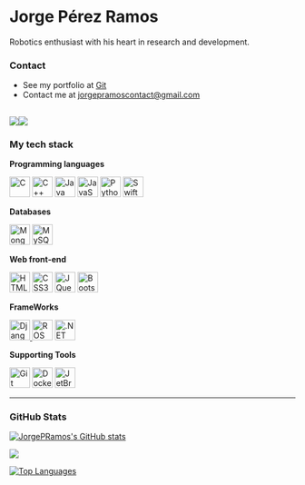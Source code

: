  # Jorge Pérez Ramos


Robotics enthusiast with his heart in research and development.

### Contact

* See my portfolio at [Git](http://github.com/JorgePRamos)
* Contact me at [jorgepramoscontact@gmail.com](mailto:jorgepramoscontact@gmail.com)

<a href="https://www.github.com/JorgePRamos" target="_blank" rel="noreferrer"><img
src="https://img.shields.io/github/followers/JorgePRamos?logo=github&style=for-the-badge&color=0891b2&labelColor=1c1917" /></a><a href="https://www.x.com/jorge_pramos_" target="_blank" rel="noreferrer"><img
src="https://img.shields.io/twitter/follow/jorge_pramos_?logo=twitter&style=for-the-badge&color=0891b2&labelColor=1c1917"
/></a>
---

### My tech stack
**Programming languages**

<p align="left">
<a href="https://docs.microsoft.com/en-us/cpp/?view=msvc-170" target="_blank" rel="noreferrer"><img src="https://upload.wikimedia.org/wikipedia/commons/1/19/C_Logo.png" width="36" height="36" alt="C" /></a>
<a href="https://docs.microsoft.com/en-us/cpp/?view=msvc-170" target="_blank" rel="noreferrer"><img src="https://upload.wikimedia.org/wikipedia/commons/thumb/1/18/ISO_C%2B%2B_Logo.svg/306px-ISO_C%2B%2B_Logo.svg.png" width="36" height="36" alt="C++" /></a>
<a href="https://www.oracle.com/java/" target="_blank" rel="noreferrer"><img src="https://abrudz.github.io/logos/Java.svg" width="36" height="36" alt="Java" /></a>
<a href="https://developer.mozilla.org/en-US/docs/Web/JavaScript" target="_blank" rel="noreferrer"><img src="https://abrudz.github.io/logos/JS.svg" width="36" height="36" alt="JavaScript" /></a>
<a href="https://www.python.org/" target="_blank" rel="noreferrer"><img src="https://abrudz.github.io/logos/Python.svg" width="36" height="36" alt="Python" /></a>
<a href="https://developer.apple.com/swift/" target="_blank" rel="https://developer.apple.com/swift/"><img src="https://abrudz.github.io/logos/Swift.svg" width="36" height="36" alt="Swift" /></a>
</p>

**Databases**
<p align="left">
<a href="https://www.mongodb.com/" target="_blank" rel="noreferrer"><img src="https://seeklogo.com/images/M/mongodb-logo-D13D67C930-seeklogo.com.png" width="36" height="36" alt="MongoDB" /></a>
<a href="https://www.mysql.com/" target="_blank" rel="noreferrer"><img src="https://cdn-icons-png.flaticon.com/512/5968/5968313.png" width="36" height="36" alt="MySQL" /></a>
</p>

**Web front-end**

<p align="left">
<a href="https://developer.mozilla.org/en-US/docs/Glossary/HTML5" target="_blank" rel="noreferrer"><img src="https://cdn-icons-png.flaticon.com/512/5968/5968267.png" width="36" height="36" alt="HTML5" /></a>
<a href="https://www.w3.org/TR/CSS/#css" target="_blank" rel="noreferrer"><img src="https://cdn4.iconfinder.com/data/icons/flat-brand-logo-2/512/css3-512.png" width="36" height="36" alt="CSS3" /></a>
<a href="https://jquery.com/" target="_blank" rel="noreferrer"><img src="https://www.iconninja.com/files/323/329/216/black-jquery-icon.png" width="36" height="36" alt="JQuery" /></a>
<a href="https://getbootstrap.com/" target="_blank" rel="noreferrer"><img src="https://assets.stickpng.com/images/62a76492bd73a4af5c5d4fb9.png" width="36" height="36" alt="Bootstrap" /></a>
</p>


**FrameWorks**
<p align="left">

</a><a href="https://www.djangoproject.com/" target="_blank" rel="noreferrer"><img src="https://brandslogos.com/wp-content/uploads/images/large/django-logo.png" width="36" height="36" alt="Django" />
</a><a href="https://www.ros.org/" target="_blank" rel="noreferrer"><img src="https://upload.wikimedia.org/wikipedia/commons/thumb/1/15/Robot_Operating_System_logo.svg/1200px-Robot_Operating_System_logo.svg.png" width="36" height="36" alt="ROS" /></a>
</a><a href="https://moveit.ros.org/" target="_blank" rel="noreferrer"><img src="https://cdck-file-uploads-global.s3.dualstack.us-west-2.amazonaws.com/business7/uploads/ros/original/2X/b/b4b284208daf4108a086dc5c98e9e2e77c3f266f.png" width="36" height="36" alt=".NET" /></a>
</p>



**Supporting Tools**

<p align="left">
<a href="https://git-scm.com/" target="_blank" rel="noreferrer"><img src="https://git-scm.com/images/logos/downloads/Git-Icon-1788C.png" width="36" height="36" alt="Git" /></a>
<a href="https://www.docker.com/" target="_blank" rel="noreferrer"><img src="https://cdn4.iconfinder.com/data/icons/logos-and-brands/512/97_Docker_logo_logos-512.png" width="36" height="36" alt="Docker" /></a>
<a href="https://www.jetbrains.com/" target="_blank" rel="noreferrer"><img src="https://resources.jetbrains.com/storage/products/company/brand/logos/jb_beam.png" width="36" height="36" alt="JetBrains" /></a>
</p>

---

### GitHub Stats

<a href="http://www.github.com/JorgePRamos"><img src="https://github-readme-stats.vercel.app/api?username=JorgePRamos&show_icons=true&hide=&count_private=true&title_color=0891b2&text_color=ffffff&icon_color=0891b2&bg_color=1c1917&hide_border=true&show_icons=true" alt="JorgePRamos's GitHub stats" /></a>

<a href="http://www.github.com/JorgePRamos"><img src="https://github-readme-streak-stats.herokuapp.com/?user=JorgePRamos&stroke=ffffff&background=1c1917&ring=0891b2&fire=0891b2&currStreakNum=ffffff&currStreakLabel=0891b2&sideNums=ffffff&sideLabels=ffffff&dates=ffffff&hide_border=true" /></a>

<a href="https://github.com/JorgePRamos" align="left"><img src="https://github-readme-stats.vercel.app/api/top-langs/?username=JorgePRamos&langs_count=10&title_color=0891b2&text_color=ffffff&icon_color=0891b2&bg_color=1c1917&hide_border=true&locale=en&custom_title=Top%20%Languages" alt="Top Languages" /></a>













